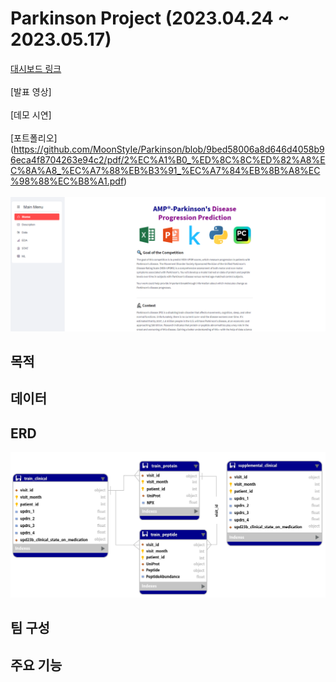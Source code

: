 # Parkinson Project (2023.04.24 ~ 2023.05.17)

[대시보드 링크](https://moonstyie-parkinson-app-q81f6f.streamlit.app/#parkinson-s-description) <br/><br/>
[발표 영상] <br/><br/>
[데모 시연] <br/><br/>
[포트폴리오] (https://github.com/MoonStyIe/Parkinson/blob/9bed58006a8d646d4058b96eca4f8704263e94c2/pdf/2%EC%A1%B0_%ED%8C%8C%ED%82%A8%EC%8A%A8_%EC%A7%88%EB%B3%91_%EC%A7%84%EB%8B%A8%EC%98%88%EC%B8%A1.pdf)<br/><br/>
![screensh](img/홈페이지.png)

## 목적

## 데이터

## ERD
![screensh](img/erd.png)

## 팀 구성

## 주요 기능


